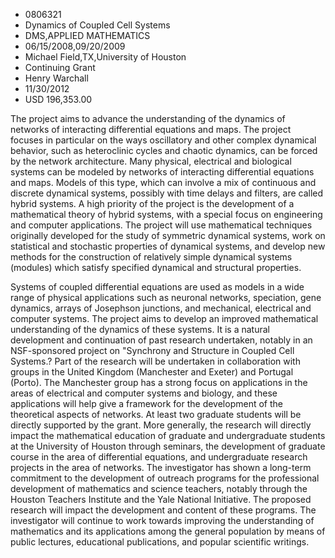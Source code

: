 
* 0806321
* Dynamics of Coupled Cell Systems
* DMS,APPLIED MATHEMATICS
* 06/15/2008,09/20/2009
* Michael Field,TX,University of Houston
* Continuing Grant
* Henry Warchall
* 11/30/2012
* USD 196,353.00

The project aims to advance the understanding of the dynamics of networks of
interacting differential equations and maps. The project focuses in particular
on the ways oscillatory and other complex dynamical behavior, such as
heteroclinic cycles and chaotic dynamics, can be forced by the network
architecture. Many physical, electrical and biological systems can be modeled by
networks of interacting differential equations and maps. Models of this type,
which can involve a mix of continuous and discrete dynamical systems, possibly
with time delays and filters, are called hybrid systems. A high priority of the
project is the development of a mathematical theory of hybrid systems, with a
special focus on engineering and computer applications. The project will use
mathematical techniques originally developed for the study of symmetric
dynamical systems, work on statistical and stochastic properties of dynamical
systems, and develop new methods for the construction of relatively simple
dynamical systems (modules) which satisfy specified dynamical and structural
properties.

Systems of coupled differential equations are used as models in a wide range of
physical applications such as neuronal networks, speciation, gene dynamics,
arrays of Josephson junctions, and mechanical, electrical and computer systems.
The project aims to develop an improved mathematical understanding of the
dynamics of these systems. It is a natural development and continuation of past
research undertaken, notably in an NSF-sponsored project on "Synchrony and
Structure in Coupled Cell Systems.? Part of the research will be undertaken in
collaboration with groups in the United Kingdom (Manchester and Exeter) and
Portugal (Porto). The Manchester group has a strong focus on applications in the
areas of electrical and computer systems and biology, and these applications
will help give a framework for the development of the theoretical aspects of
networks. At least two graduate students will be directly supported by the
grant. More generally, the research will directly impact the mathematical
education of graduate and undergraduate students at the University of Houston
through seminars, the development of graduate course in the area of differential
equations, and undergraduate research projects in the area of networks. The
investigator has shown a long-term commitment to the development of outreach
programs for the professional development of mathematics and science teachers,
notably through the Houston Teachers Institute and the Yale National Initiative.
The proposed research will impact the development and content of these programs.
The investigator will continue to work towards improving the understanding of
mathematics and its applications among the general population by means of public
lectures, educational publications, and popular scientific writings.
